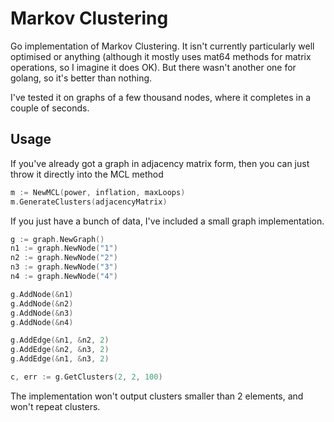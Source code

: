 # Markov Clustering

Go implementation of Markov Clustering. It isn't currently particularly well optimised or anything (although it
mostly uses mat64 methods for matrix operations, so I imagine it does OK). But there wasn't another one for
golang, so it's better than nothing.

I've tested it on graphs of a few thousand nodes, where it completes in a couple of seconds.

## Usage

If you've already got a graph in adjacency matrix form, then you can just throw it directly into the
MCL method

```go
m := NewMCL(power, inflation, maxLoops)
m.GenerateClusters(adjacencyMatrix)
```

If you just have a bunch of data, I've included a small graph implementation.

```go
g := graph.NewGraph()
n1 := graph.NewNode("1")
n2 := graph.NewNode("2")
n3 := graph.NewNode("3")
n4 := graph.NewNode("4")

g.AddNode(&n1)
g.AddNode(&n2)
g.AddNode(&n3)
g.AddNode(&n4)

g.AddEdge(&n1, &n2, 2)
g.AddEdge(&n2, &n3, 2)
g.AddEdge(&n1, &n3, 2)

c, err := g.GetClusters(2, 2, 100)
```

The implementation won't output clusters smaller than 2 elements, and won't repeat clusters.